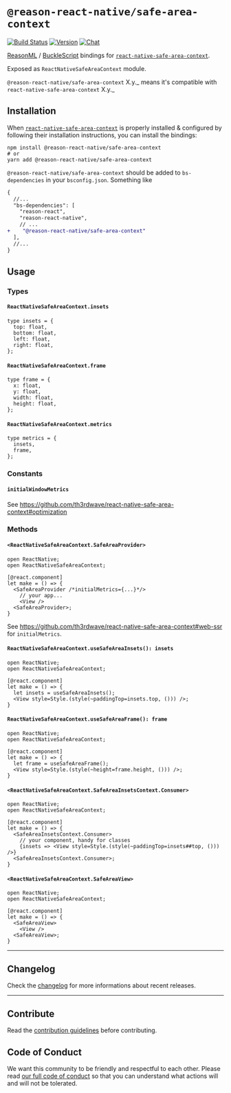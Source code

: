 # `@reason-react-native/safe-area-context`

[![Build Status](https://github.com/reason-react-native/safe-area-context/workflows/Build/badge.svg)](https://github.com/reason-react-native/safe-area-context/actions)
[![Version](https://img.shields.io/npm/v/@reason-react-native/safe-area-context.svg)](https://www.npmjs.com/@reason-react-native/safe-area-context)
[![Chat](https://img.shields.io/discord/235176658175262720.svg?logo=discord&colorb=blue)](https://reasonml-community.github.io/reason-react-native/discord/)

[ReasonML](https://reasonml.github.io) /
[BuckleScript](https://bucklescript.github.io) bindings for
[`react-native-safe-area-context`](https://github.com/th3rdwave/react-native-safe-area-context).

Exposed as `ReactNativeSafeAreaContext` module.

`@reason-react-native/safe-area-context` X.y._ means it's compatible with
`react-native-safe-area-context` X.y._

## Installation

When
[`react-native-safe-area-context`](https://github.com/th3rdwave/react-native-safe-area-context)
is properly installed & configured by following their installation instructions,
you can install the bindings:

```console
npm install @reason-react-native/safe-area-context
# or
yarn add @reason-react-native/safe-area-context
```

`@reason-react-native/safe-area-context` should be added to `bs-dependencies` in
your `bsconfig.json`. Something like

```diff
{
  //...
  "bs-dependencies": [
    "reason-react",
    "reason-react-native",
    // ...
+    "@reason-react-native/safe-area-context"
  ],
  //...
}
```

## Usage

### Types

#### `ReactNativeSafeAreaContext.insets`

```reason
type insets = {
  top: float,
  bottom: float,
  left: float,
  right: float,
};
```

#### `ReactNativeSafeAreaContext.frame`

```reason
type frame = {
  x: float,
  y: float,
  width: float,
  height: float,
};
```

#### `ReactNativeSafeAreaContext.metrics`

```reason
type metrics = {
  insets,
  frame,
};
```

### Constants

#### `initialWindowMetrics`

See <https://github.com/th3rdwave/react-native-safe-area-context#optimization>

### Methods

#### `<ReactNativeSafeAreaContext.SafeAreaProvider>`

```reason
open ReactNative;
open ReactNativeSafeAreaContext;

[@react.component]
let make = () => {
  <SafeAreaProvider /*initialMetrics={...}*/>
    // your app...
    <View />
  <SafeAreaProvider>;
}
```

See <https://github.com/th3rdwave/react-native-safe-area-context#web-ssr> for
`initialMetrics`.

#### `ReactNativeSafeAreaContext.useSafeAreaInsets(): insets`

```reason
open ReactNative;
open ReactNativeSafeAreaContext;

[@react.component]
let make = () => {
  let insets = useSafeAreaInsets();
  <View style=Style.(style(~paddingTop=insets.top, ())) />;
}
```

#### `ReactNativeSafeAreaContext.useSafeAreaFrame(): frame`

```reason
open ReactNative;
open ReactNativeSafeAreaContext;

[@react.component]
let make = () => {
  let frame = useSafeAreaFrame();
  <View style=Style.(style(~height=frame.height, ())) />;
}
```

#### `<ReactNativeSafeAreaContext.SafeAreaInsetsContext.Consumer>`

```reason
open ReactNative;
open ReactNativeSafeAreaContext;

[@react.component]
let make = () => {
  <SafeAreaInsetsContext.Consumer>
    // your component, handy for classes
    {insets => <View style=Style.(style(~paddingTop=insets##top, ())) />}
  <SafeAreaInsetsContext.Consumer>;
}
```

#### `<ReactNativeSafeAreaContext.SafeAreaView>`

```reason
open ReactNative;
open ReactNativeSafeAreaContext;

[@react.component]
let make = () => {
  <SafeAreaView>
    <View />
  <SafeAreaView>;
}
```

---

## Changelog

Check the [changelog](./CHANGELOG.md) for more informations about recent
releases.

---

## Contribute

Read the
[contribution guidelines](https://github.com/reason-react-native/.github/blob/master/CONTRIBUTING.md)
before contributing.

## Code of Conduct

We want this community to be friendly and respectful to each other. Please read
[our full code of conduct](https://github.com/reason-react-native/.github/blob/master/CODE_OF_CONDUCT.md)
so that you can understand what actions will and will not be tolerated.
